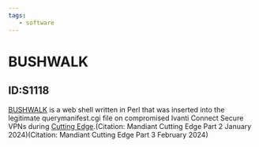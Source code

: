 ```yaml
---
tags:
   - software
---
```

# BUSHWALK
## ID:S1118
[BUSHWALK](software/S1118) is a web shell written in Perl that was inserted into the legitimate querymanifest.cgi file on compromised Ivanti Connect Secure VPNs during [Cutting Edge](campaigns/C0029).(Citation: Mandiant Cutting Edge Part 2 January 2024)(Citation: Mandiant Cutting Edge Part 3 February 2024)

